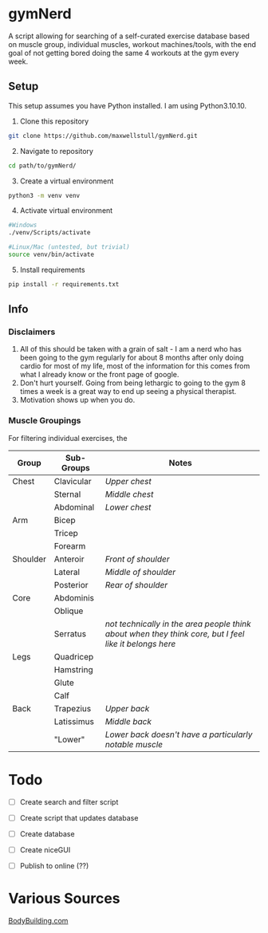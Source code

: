 # gymNerd
A script allowing for searching of a self-curated exercise database based on muscle group, individual muscles, workout machines/tools, with the end goal of not getting bored doing the same 4 workouts at the gym every week.

## Setup
This setup assumes you have Python installed. I am using Python3.10.10.
1. Clone this repository
```bash
git clone https://github.com/maxwellstull/gymNerd.git
```
2. Navigate to repository
```bash
cd path/to/gymNerd/
```
3. Create a virtual environment
```bash
python3 -m venv venv
```
4. Activate virtual environment
```bash
#Windows
./venv/Scripts/activate

#Linux/Mac (untested, but trivial)
source venv/bin/activate
```
5. Install requirements
```bash
pip install -r requirements.txt
```
## Info
### Disclaimers
1. All of this should be taken with a grain of salt - I am a nerd who has been going to the gym regularly for about 8 months after only doing cardio for most of my life, most of the information for this comes from what I already know or the front page of google. 
2. Don't hurt yourself. Going from being lethargic to going to the gym 8 times a week is a great way to end up seeing a physical therapist.
3. Motivation shows up when you do.

### Muscle Groupings
For filtering individual exercises, the 

| Group | Sub-Groups | Notes |
|-------|---------|------|
| Chest  | Clavicular | *Upper chest*
| | Sternal | *Middle chest*
| | Abdominal | *Lower chest*
| Arm | Bicep | 
| | Tricep | 
| | Forearm |
| Shoulder | Anteroir | *Front of shoulder* |
| | Lateral | *Middle of shoulder* |
| | Posterior | *Rear of shoulder* |
| Core | Abdominis |  
| | Oblique | 
| | Serratus | *not technically in the area people think about when they think core, but I feel like it belongs here*
| Legs | Quadricep |  
| | Hamstring | 
| | Glute | 
| | Calf |
| Back | Trapezius | *Upper back*
| | Latissimus | *Middle back*
| | "Lower" | *Lower back doesn't have a particularly notable muscle*



# Todo
- [ ] Create search and filter script
- [ ] Create script that updates database
- [ ] Create database
- [ ] Create niceGUI
- [ ] Publish to online (??)






# Various Sources
[BodyBuilding.com](https://www.bodybuilding.com/exercises)